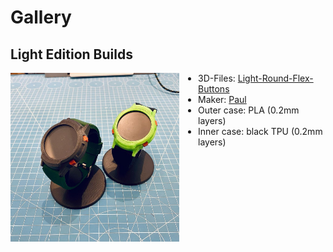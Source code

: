 # Gallery

## Light Edition Builds

<a href="/assets/gallery/light-edition/p3dt-00.jpg" target="_blank"><img src="/assets/gallery/light-edition/p3dt-00.jpg" width="270px" style="float:left; margin-right:30px"/></a>

 * 3D-Files: [Light-Round-Flex-Buttons](/resources/3d-files-light-edition/#light-flex-buttons)
 * Maker: [Paul](https://instagram.com/pauls_3d_things)
 * Outer case: PLA (0.2mm layers)
 * Inner case: black TPU (0.2mm layers)

<div style="clear: both; margin-bottom:20px"></div>
